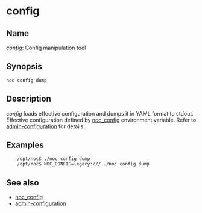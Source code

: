

# config


## Name

*config*: Config manipulation tool

## Synopsis

    noc config dump

## Description

*config* loads effective configuration and dumps it in YAML format to stdout.
Effective configuration defined by [noc_config](../config-reference/index.md#noc_config) environment variable.
Refer to [admin-configuration](../config-reference/index.md) for details.

## Examples

```
    /opt/noc$ ./noc config dump
    /opt/noc$ NOC_CONFIG=legacy:/// ./noc config dump
```

## See also

* [noc_config](../config-reference/index.md#noc_config)
* [admin-configuration](../config-reference/index.md)
